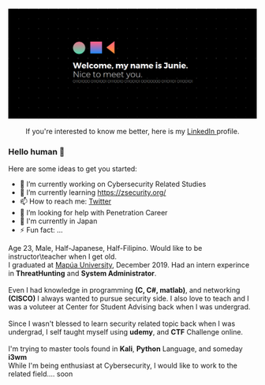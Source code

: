 <!--
Since you've care enought to look at this page, please msg me on twitter.
-->
<p align="center">
  <img ahref="https://github.com/s4lm0n-m4k1?tab=repositories" src="https://github.com/s4lm0n-m4k1/s4lm0n-m4k1/blob/master/Resource/readme.png">
</p>
<p align="center">
  If you're interested to know me better, here is my
  <a href="https://www.linkedin.com/in/junie-kobayashi/">LinkedIn </a> 
  profile.
</p>

### Hello human 👋

Here are some ideas to get you started:

- 🔭 I’m currently working on Cybersecurity Related Studies
- 🌱 I’m currently learning https://zsecurity.org/
- 📫 How to reach me: [Twitter](https://twitter.com/yaboknuj)
- 🤔 I’m looking for help with Penetration Career
- 💬 I'm currently in Japan
- ⚡ Fun fact: ...

Age 23, Male, Half-Japanese, Half-Filipino. Would like to be instructor\teacher when I get old.
\
I graduated at [Mapúa University](https://www.mapua.edu.ph/), December 2019. Had an intern experince in **ThreatHunting** and **System Administrator**. \
\
Even I had knowledge in programming **(C, C#, matlab)**, and networking **(CISCO)** I always wanted to pursue security side. I also love to teach and I was a voluteer at Center for Student Advising back when I was undergrad.\
\
Since I wasn't blessed to learn security related topic back when I was undergrad, I self taught myself using **udemy**, and **CTF** Challenge online. \
\
I'm trying to master tools found in **Kali**, **Python** Language, and someday **i3wm** \
While I'm being enthusiast at Cybersecurity, I would like to work to the related field.... soon 
